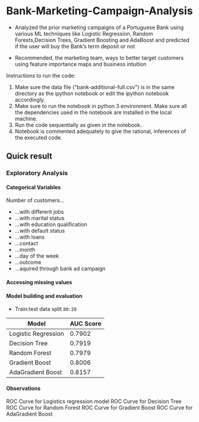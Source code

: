 # Bank-Marketing-Campaign-Analysis

- Analyzed the prior marketing campaigns of a Portuguese Bank using various ML techniques like Logistic Regression, Random Forests,Decision Trees, Gradient Boosting and AdaBoost and predicted if the user will buy the Bank’s term deposit or not

- Recommended, the marketing team, ways to better target customers using feature importance maps and business intuition


Instructions to run the code:
1. Make sure the data file ("bank-additional-full.csv") is in the same directory as the ipython notebook or 
edit the ipython notebook accordingly.
2. Make sure to run the notebook in python 3 environment. 
Make sure all the dependencies used in the notebook are installed in the local machine.
3. Run the code sequentially as given in the notebook.
4. Notebook is commented adequately to give the rational, inferences of the executed code.

## Quick result

### Exploratory Analysis
#### Categorical Variables

Number of customers...
* ...with different jobs
* ...with marital status
* ...with education qualification
* ...with default status
* ...with loans
* ...contact
* ...month
* ...day of the week
* ...outcome
* ...aquired through bank ad campaign

#### Accessing missing values
#### Model building and evaluation
* Train:test data split `80:20`

|Model| AUC Score|
|-------|---------|
|Logistic Regression|0.7902|
|Decision Tree|0.7919|
|Random Forest|0.7979|
|Gradient Boost|0.8006|
|AdaGradient Boost|0.8157|

#### Observations 
ROC Curve for Logistics regression model
ROC Curve for Decision Tree
ROC Curve for Random Forest
ROC Curve for Gradient Boost
ROC Curve for AdaGradient Boost


